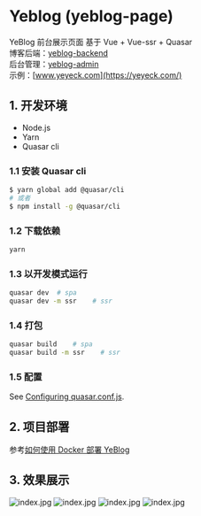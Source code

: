# Yeblog (yeblog-page)

YeBlog 前台展示页面 基于 Vue + Vue-ssr + Quasar  
博客后端：[yeblog-backend](https://github.com/yeyeck/yeblog-backend)  
后台管理：[yeblog-admin](https://github.com/yeyeck/yeblog-admin)  
示例：[www.yeyeck.com](https://yeyeck.com/)  

## 1. 开发环境
- Node.js
- Yarn
- Quasar cli
### 1.1 安装 Quasar cli
```bash
$ yarn global add @quasar/cli
# 或者
$ npm install -g @quasar/cli
```
### 1.2 下载依赖
```bash
yarn
```
### 1.3 以开发模式运行
```bash
quasar dev  # spa
quasar dev -m ssr    # ssr
```
### 1.4 打包
```bash
quasar build    # spa
quasar build -m ssr    # ssr
```
### 1.5 配置
See [Configuring quasar.conf.js](https://quasar.dev/quasar-cli/quasar-conf-js).

## 2. 项目部署
参考[如何使用 Docker 部署 YeBlog](https://yeyeck.com/article/4)
## 3. 效果展示
![index.jpg](https://github.com/yeyeck/yeblog-web/tree/master/demo/index.jpg)
![index.jpg](https://github.com/yeyeck/yeblog-web/tree/master/demo/category.jpg)
![index.jpg](https://github.com/yeyeck/yeblog-web/tree/master/demo/article.jpg)
![index.jpg](https://github.com/yeyeck/yeblog-web/tree/master/demo/comment.jpg)
